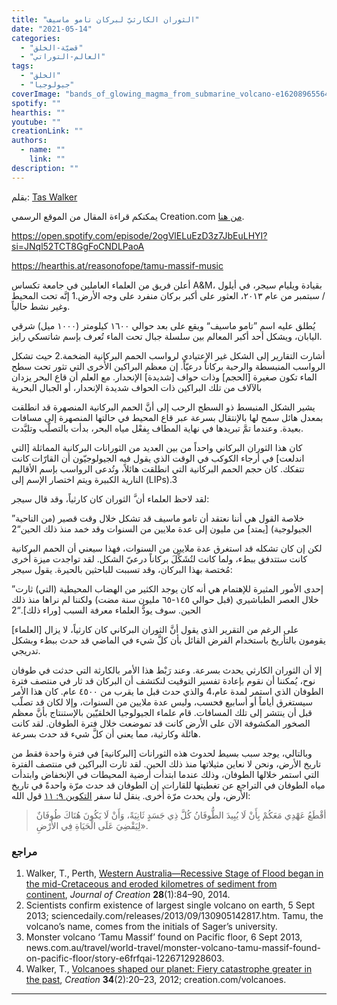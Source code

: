 ```yaml
---
title: "الثوران الكارثيّ لبركان تامو ماسيف"
date: "2021-05-14"
categories: 
  - "قضيّة-الخلق"
  - "العالم-التوراتي"
tags: 
  - "الخلق"
  - "جيولوجيا"
coverImage: "bands_of_glowing_magma_from_submarine_volcano-e1620896556432.jpg"
spotify: ""
hearthis: ""
youtube: ""
creationLink: ""
authors:
  - name: ""
    link: ""
description: ""
---
```


بقلم: [Tas Walker](https://creation.com/dr-tas-walker-speaker)

يمكنكم قراءة المقال من الموقع الرسمي Creation.com [من هنا](https://creation.com/tamu-massif-arabic).

https://open.spotify.com/episode/2ogVlELuEzD3z7JbEuLHYI?si=JNql52TCT8GgFoCNDLPaoA

https://hearthis.at/reasonofope/tamu-massif-music

أعلن فريق من العلماء العاملين في جامعة تكساس A&M، بقيادة ويليام سيجر، في أيلول / سبتمبر من عام ٢٠١٣، العثور على أكبر بركان منفرد على وجه الأرض.1 إنَّه تحت المحيط وغير نشط حالياً.

يُطلق عليه اسم ”تامو ماسيف“ ويقع على بعد حوالي ١٦٠٠ كيلومتر (١٠٠٠ ميل) شرقي اليابان، ويشكل أحد أكبر المعالم بين سلسلة جبال تحت الماء تُعرف بإسم شاتسكي رايز. 

أشارت التقارير إلى الشكل غير الإعتيادي لرواسب الحمم البركانية الضخمة.2 حيث تشكل الرواسب المنبسطة والرحبة بركاناً درعيّاً. إن معظم البراكين الأُخرى التي تثور تحت سطح الماء تكون صغيرة \[الحجم\] وذات حواف \[شديدة\] الإنحدار. مع العلم أن قاع البحر يزدان بالآلاف من تلك البراكين ذات الحواف شديدة الإنحدار، أو الجبال البحرية 

يشير الشكل المنبسط ذو السطح الرحب إلى أنَّ الحمم البركانية المنصهرة قد انطلقت بمعدل هائل سمح لها بالإنتقال بسرعة عبر قاع المحيط في حالتها المنصهرة إلى مسافات بعيدة. وعندما تمَّ تبريدها في نهاية المطاف بِفعْل مياه البحر، بدأت بالتصلّب وتلبَّدت.

كان هذا الثوران البركاني واحداً من بين العديد من الثورانات البركانية المماثلة \[التي اندلعت\] في أرجاء الكوكب في الوقت الذي يقول فيه الجيولوجيّون أن القارّات كانت تتفكك. كان حجم الحمم البركانية التي انطلقت هائلاً، وتُدعى الرواسب بإسم الأقاليم النارية الكبيرة ويتم اختصار الإسم إلى (LIPs).3

لقد لاحظ العلماء أن َّ الثوران كان كارثياً، وقد قال سيجر:

”خلاصة القول هي أننا نعتقد أن تامو ماسيف قد تشكل خلال وقت قصير (من الناحية الجيولوجية) \[يمتد\] من مليون إلى عدة ملايين من السنوات وقد خمد منذ ذلك الحين“2

لكن إن كان تشكله قد استغرق عدة ملايين من السنوات، فهذا سيعني أن الحمم البركانية كانت ستتدفق ببطء، ولما كانت لتُشَكِّلَ بركاناً درعيّ الشكل. لقد تواجدت ميزة أُخرى مُختصة بهذا البركان، وقد تسببت للباحثين بالحيرة. يقول سيجر: 

”إحدى الأمور المثيرة للإهتمام هي أنه كان يوجد الكثير من الهضاب المحيطية (التي) ثارت خلال العصر الطباشيري (قبل حوالي ١٤٥-٦٥ مليون سنة مضت) ولكننا لم نراها منذ ذلك الحين. سوف يودُّ العلماء معرفة السبب \[وراء ذلك\].“2

على الرغم من التقرير الذي يقول أنَّ الثوران البركاني كان كارثياً، لا يزال \[العلماء\] يقومون بالتأريخ باستخدام الفرض القائل بأن كلَّ شيء في الماضي قد حدث ببطء وبشكل تدريجي.

إلا أن الثوران الكارثي يحدث بسرعة. وعند رَبْط هذا الأمر بالكارثة التي حدثت في طوفان نوح، يُمكننا أن نقوم بإعادة تفسير التوقيت لنكتشف أن البركان قد ثار في منتصف فترة الطوفان الذي استمر لمدة عام،4 والذي حدث قبل ما يقرب من ٤٥٠٠ عام. كان هذا الأمر سيستغرق أياماً أو أسابيع فحسب، وليس عدة ملايين من السنوات، وإلا لكان قد تصلّب قبل أن ينتشر إلى تلك المسافات. قام علماء الجيولوجيا الخلقيّين بالإستنتاج بأنَّ معظم الصخور المكشوفة الآن على الأرض كانت قد تموضعت خلال فترة الطوفان. لقد كانت هائلة وكارثية، مما يعني أن كلَّ شيء قد حدث بسرعة. 

وبالتالي، يوجد سبب بسيط لحدوث هذه الثورانات \[البركانية\] في فترة واحدة فقط من تاريخ الأرض، ونحن لا نعاين مثيلاتها منذ ذلك الحين. لقد ثارت البراكين في منتصف الفترة التي استمر خلالها الطوفان، وذلك عندما ابتدأت أرضية المحيطات في الإنخفاض وابتدأت مياه الطوفان في التراجع عن تغطيتها للقارات. إن الطوفان قد حدث مرّة واحدةً في تاريخ الأرض، ولن يحدث مرّة أُخرى. ينقل لنا سفر [التكوين ٩](https://www.bible.com/101/gen.9.11.keh)[: ١١](https://www.bible.com/101/gen.9.11.keh) قول الله: 

> أقْطَعُ عَهْدِي مَعَكُمْ بِأَنْ لَا يُبِيدَ الطُّوفَانُ كُلَّ ذِي جَسَدٍ ثَانِيَةً، وَأَنْ لَا يَكُونَ هُنَاكَ طُوفَانٌ لِيَقْضِيَ عَلَى الْحَيَاةِ فِي الأَرْضِ».

### مراجع

1. Walker, T., Perth, [Western Australia—Recessive Stage of Flood began in the mid-Cretaceous and eroded kilometres of sediment from continent](https://creation.com/images/pdfs/tj/j28_1/j28_1_84-90.pdf), _Journal of Creation_ **28**(1):84–90, 2014.
2. Scientists confirm existence of largest single volcano on earth, 5 Sept 2013; sciencedaily.com/releases/2013/09/130905142817.htm. Tamu, the volcano’s name, comes from the initials of Sager’s university.
3. Monster volcano ‘Tamu Massif’ found on Pacific floor, 6 Sept 2013, news.com.au/travel/world-travel/monster-volcano-tamu-massif-found-on-pacific-floor/story-e6frfqai-1226712928603.
4. Walker, T., [Volcanoes shaped our planet: Fiery catastrophe greater in the past](https://creation.com/volcanoes), _Creation_ **34**(2):20–23, 2012; creation.com/volcanoes.

* * *
